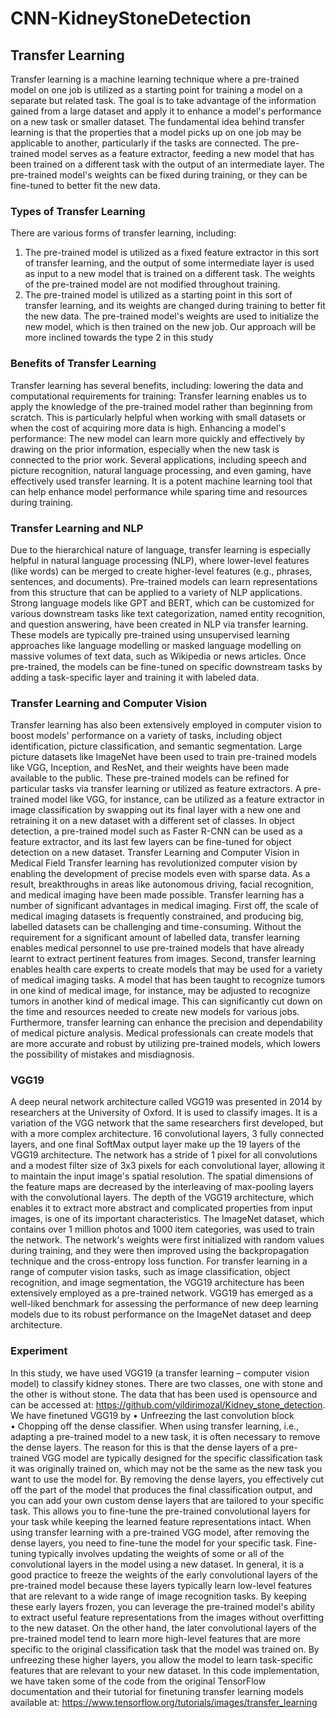 # CNN-KidneyStoneDetection

## Transfer Learning
Transfer learning is a machine learning technique where a pre-trained model on one job is utilized as a starting point for training a model on a separate but related task. The goal is to take advantage of the information gained from a large dataset and apply it to enhance a model's performance on a new task or smaller dataset. The fundamental idea behind transfer learning is that the properties that a model picks up on one job may be applicable to another, particularly if the tasks are connected. The pre-trained model serves as a feature extractor, feeding a new model that has been trained on a different task with the output of an intermediate layer. The pre-trained model's weights can be fixed during training, or they can be fine-tuned to better fit the new data.
### Types of Transfer Learning
There are various forms of transfer learning, including:
1.	The pre-trained model is utilized as a fixed feature extractor in this sort of transfer learning, and the output of some intermediate layer is used as input to a new model that is trained on a different task. The weights of the pre-trained model are not modified throughout training.
2.	The pre-trained model is utilized as a starting point in this sort of transfer learning, and its weights are changed during training to better fit the new data. The pre-trained model's weights are used to initialize the new model, which is then trained on the new job.
Our approach will be more inclined towards the type 2 in this study
### Benefits of Transfer Learning
Transfer learning has several benefits, including:
lowering the data and computational requirements for training: Transfer learning enables us to apply the knowledge of the pre-trained model rather than beginning from scratch. This is particularly helpful when working with small datasets or when the cost of acquiring more data is high.
Enhancing a model's performance: The new model can learn more quickly and effectively by drawing on the prior information, especially when the new task is connected to the prior work.
Several applications, including speech and picture recognition, natural language processing, and even gaming, have effectively used transfer learning. It is a potent machine learning tool that can help enhance model performance while sparing time and resources during training.
### Transfer Learning and NLP
Due to the hierarchical nature of language, transfer learning is especially helpful in natural language processing (NLP), where lower-level features (like words) can be merged to create higher-level features (e.g., phrases, sentences, and documents). Pre-trained models can learn representations from this structure that can be applied to a variety of NLP applications. Strong language models like GPT and BERT, which can be customized for various downstream tasks like text categorization, named entity recognition, and question answering, have been created in NLP via transfer learning. These models are typically pre-trained using unsupervised learning approaches like language modelling or masked language modelling on massive volumes of text data, such as Wikipedia or news articles. Once pre-trained, the models can be fine-tuned on specific downstream tasks by adding a task-specific layer and training it with labeled data.
### Transfer Learning and Computer Vision
Transfer learning has also been extensively employed in computer vision to boost models' performance on a variety of tasks, including object identification, picture classification, and semantic segmentation. Large picture datasets like ImageNet have been used to train pre-trained models like VGG, Inception, and ResNet, and their weights have been made available to the public. These pre-trained models can be refined for particular tasks via transfer learning or utilized as feature extractors. A pre-trained model like VGG, for instance, can be utilized as a feature extractor in image classification by swapping out its final layer with a new one and retraining it on a new dataset with a different set of classes. In object detection, a pre-trained model such as Faster R-CNN can be used as a feature extractor, and its last few layers can be fine-tuned for object detection on a new dataset.
Transfer Learning and Computer Vision in Medical Field
Transfer learning has revolutionized computer vision by enabling the development of precise models even with sparse data. As a result, breakthroughs in areas like autonomous driving, facial recognition, and medical imaging have been made possible. Transfer learning has a number of significant advantages in medical imaging. First off, the scale of medical imaging datasets is frequently constrained, and producing big, labelled datasets can be challenging and time-consuming. Without the requirement for a significant amount of labelled data, transfer learning enables medical personnel to use pre-trained models that have already learnt to extract pertinent features from images. Second, transfer learning enables health care experts to create models that may be used for a variety of medical imaging tasks. A model that has been taught to recognize tumors in one kind of medical image, for instance, may be adjusted to recognize tumors in another kind of medical image. This can significantly cut down on the time and resources needed to create new models for various jobs. Furthermore, transfer learning can enhance the precision and dependability of medical picture analysis. Medical professionals can create models that are more accurate and robust by utilizing pre-trained models, which lowers the possibility of mistakes and misdiagnosis.
### VGG19
A deep neural network architecture called VGG19 was presented in 2014 by researchers at the University of Oxford. It is used to classify images. It is a variation of the VGG network that the same researchers first developed, but with a more complex architecture. 16 convolutional layers, 3 fully connected layers, and one final SoftMax output layer make up the 19 layers of the VGG19 architecture. The network has a stride of 1 pixel for all convolutions and a modest filter size of 3x3 pixels for each convolutional layer, allowing it to maintain the input image's spatial resolution. The spatial dimensions of the feature maps are decreased by the interleaving of max-pooling layers with the convolutional layers.
The depth of the VGG19 architecture, which enables it to extract more abstract and complicated properties from input images, is one of its important characteristics. The ImageNet dataset, which contains over 1 million photos and 1000 item categories, was used to train the network. The network's weights were first initialized with random values during training, and they were then improved using the backpropagation technique and the cross-entropy loss function. For transfer learning in a range of computer vision tasks, such as image classification, object recognition, and image segmentation, the VGG19 architecture has been extensively employed as a pre-trained network. VGG19 has emerged as a well-liked benchmark for assessing the performance of new deep learning models due to its robust performance on the ImageNet dataset and deep architecture.
### Experiment
In this study, we have used VGG19 (a transfer learning – computer vision model) to classify kidney stones. There are two classes, one with stone and the other is without stone. The data that has been used is opensource and can be accessed at: https://github.com/yildirimozal/Kidney_stone_detection. We have finetuned VGG19 by 
•	Unfreezing the last convolution block  
•	Chopping off the dense classifier.
When using transfer learning, i.e., adapting a pre-trained model to a new task, it is often necessary to remove the dense layers. The reason for this is that the dense layers of a pre-trained VGG model are typically designed for the specific classification task it was originally trained on, which may not be the same as the new task you want to use the model for. By removing the dense layers, you effectively cut off the part of the model that produces the final classification output, and you can add your own custom dense layers that are tailored to your specific task. This allows you to fine-tune the pre-trained convolutional layers for your task while keeping the learned feature representations intact. 
When using transfer learning with a pre-trained VGG model, after removing the dense layers, you need to fine-tune the model for your specific task. Fine-tuning typically involves updating the weights of some or all of the convolutional layers in the model using a new dataset. In general, it is a good practice to freeze the weights of the early convolutional layers of the pre-trained model because these layers typically learn low-level features that are relevant to a wide range of image recognition tasks. By keeping these early layers frozen, you can leverage the pre-trained model's ability to extract useful feature representations from the images without overfitting to the new dataset. On the other hand, the later convolutional layers of the pre-trained model tend to learn more high-level features that are more specific to the original classification task that the model was trained on. By unfreezing these higher layers, you allow the model to learn task-specific features that are relevant to your new dataset.
In this code implementation, we have taken some of the code from the original TensorFlow documentation and their tutorial for finetuning transfer learning models available at: https://www.tensorflow.org/tutorials/images/transfer_learning
 
